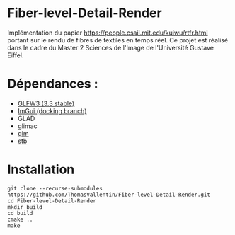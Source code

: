 # Fiber-level-Detail-Render

Implémentation du papier https://people.csail.mit.edu/kuiwu/rtfr.html portant sur le rendu de fibres de textiles en temps réel. Ce projet est réalisé dans le cadre du Master 2 Sciences de l'Image de l'Université Gustave Eiffel. 

# Dépendances :

- [GLFW3 (3.3 stable)](https://github.com/glfw/glfw/tree/3.3-stable)
- [ImGui (docking branch)](https://github.com/ocornut/imgui/tree/docking)
- GLAD
- glimac
- [glm](https://github.com/g-truc/glm)
- [stb](https://github.com/nothings/stb)

# Installation

```
git clone --recurse-submodules https://github.com/ThomasVallentin/Fiber-level-Detail-Render.git
cd Fiber-level-Detail-Render
mkdir build
cd build
cmake ..
make
```